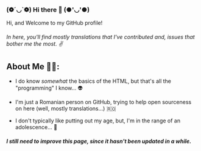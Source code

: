 ### (❁´◡`❁)       Hi there 👋         (●'◡'●)
<!--
🚧 Currently* a work-in progress for my README.md file 🚧 (still isn't done yet, the readme needs to be improved either way...)
-->
Hi, and Welcome to my GitHub profile!
###### In here, you'll find mostly translations that I've contributed and, issues that bother me the most. ✌

## About Me 👨🏻:

- I do know _somewhat_ the basics of the HTML, but that's all the "programming" I know... 👽


- I'm just a Romanian person on GitHub, trying to help open sourceness on here (well, mostly translations...) 🇷🇴


- I don't typically like putting out my age, but, I'm in the range of an adolescence... 👀

##### I still need to improve this page, since it hasn't been updated in a while.
<!--
**UnifeGi/UnifeGi** is a ✨ _special_ ✨ repository because its `README.md` (this file) appears on your GitHub profile.

Here are some ideas to get you started:

- 🔭 I’m currently working on ...
- 🌱 I’m currently learning ...
- 👯 I’m looking to collaborate on ...
- 🤔 I’m looking for help with ...
- 💬 Ask me about ...
- 📫 How to reach me: ...
- 😄 Pronouns: ...
- ⚡ Fun fact: ...
-->
